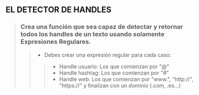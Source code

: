 ## EL DETECTOR DE HANDLES

> ### Crea una función que sea capaz de detectar y retornar todos los handles de un texto usando solamente Expresiones Regulares.
>> - Debes crear una expresión regular para cada caso:
>>> - Handle usuario: Los que comienzan por "@"
>>> - Handle hashtag: Los que comienzan por "#"
>>> - Handle web: Los que comienzan por "www.", "http://", "https://" y finalizan con un dominio (.com, .es...)